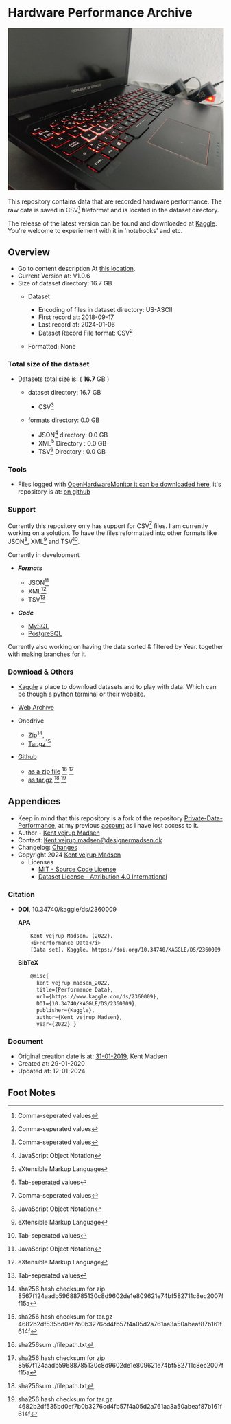 # Hardware Performance Archive
![Repository cover image for social networks][CoverImage]

This repository contains data that are recorded hardware performance. The raw data is saved in CSV[^7] 
fileformat and is located in the dataset directory.

The release of the latest version can be found and downloaded at 
[Kaggle](https://www.kaggle.com/datasets/kentvejrupmadsen/dataset-performance). 
You're welcome to experiement with it in 'notebooks' and etc.


## Overview
* Go to content description At [this location](docs/contents.md).
* Current Version at: V1.0.6
* Size of dataset directory: 16.7 GB
    * Dataset
        * Encoding of files in dataset directory: US-ASCII
        * First record at: 2018-09-17
        * Last record at: 2024-01-06
        * Dataset Record File format: CSV[^7]

    * Formatted: None


### Total size of the dataset
* Datasets total size is: ( **16.7** GB )
    * dataset directory: 16.7 GB
        * CSV[^7]
        
    * formats directory: 0.0 GB
        * JSON[^4] directory: 0.0 GB
        * XML[^5] Directory : 0.0 GB
        * TSV[^6] Directory : 0.0 GB


### Tools
* Files logged with 
[OpenHardwareMonitor it can be downloaded here](https://openhardwaremonitor.org/downloads/), 
it's repository is at: [on github](https://github.com/openhardwaremonitor/openhardwaremonitor)



### Support
Currently this repository only has support for CSV[^7] files. I am currently working on a solution. To have the files reformatted into other formats like JSON[^4], XML[^5] and TSV[^6].

Currently in development
* ***Formats***
    * JSON[^4]
    * XML[^5]
    * TSV[^6]


* ***Code***
    * [MySQL](https://www.mysql.com/)
    * [PostgreSQL](https://www.postgresql.org/)


Currently also working on having the data sorted & filtered by Year. together with making branches for it.

### Download & Others
* [Kaggle](https://www.kaggle.com/datasets/kentvejrupmadsen/dataset-performance) 
a place to download datasets and to play with data. Which can be though a python terminal or their website.
* [Web Archive](https://archive.org/download/data.private.performance-release-06-09-2022)

* Onedrive
    * [Zip](https://1drv.ms/u/s!AnVSo6qhoQp5j8RjDo0Z3ozNKr9xXQ?e=H3qbAm)[^2], 
    * [Tar.gz](https://1drv.ms/u/s!AnVSo6qhoQp5j8RkosdL1iV1cWcG2g?e=ReCjNt)[^3]

* [Github]([Github](https://github.com/KentVejrupMadsen/data.performance/releases/tag/release-03-08-2022)) 
    * [as a zip file](https://github.com/KentVejrupMadsen/data.private.performance/archive/refs/tags/release-06-09-2022.zip) [^1] [^2]
    * [as tar.gz](https://github.com/KentVejrupMadsen/data.private.performance/archive/refs/tags/release-06-09-2022.tar.gz) [^1] [^3]


## Appendices
* Keep in mind that this repository is a fork of the repository 
[Private-Data-Performance](https://github.com/KentMadsen/Private-Data-Performance/commits/master), 
at my previous [account](https://github.com/KentMadsen) 
as i have lost access to it.
* Author - [Kent vejrup Madsen](https://github.com/KentVejrupMadsen)
* Contact: Kent.vejrup.madsen@designermadsen.dk
* Changelog: [Changes](docs/changelog.md)
* Copyright 2024 [Kent vejrup Madsen](https://github.com/KentVejrupMadsen)
    * Licenses
        * [MIT - Source Code License][MITLicense]
        * [Dataset License - Attribution 4.0 International][ATT4INTLicense]



### Citation
- **DOI**, 10.34740/kaggle/ds/2360009
    
     **APA**

          Kent vejrup Madsen. (2022).
          <i>Performance Data</i>
          [Data set]. Kaggle. https://doi.org/10.34740/KAGGLE/DS/2360009

    **BibTeX**

          @misc{
            kent vejrup madsen_2022,
            title={Performance Data},
            url={https://www.kaggle.com/ds/2360009},
            DOI={10.34740/KAGGLE/DS/2360009},
            publisher={Kaggle},
            author={Kent vejrup Madsen},
            year={2022} }


### Document
* Original creation date is at: [31-01-2019][OLD_REPOSITORY], Kent Madsen
* Created at: 29-01-2020
* Updated at: 12-01-2024


## Foot Notes
[^1]: sha256sum ./filepath.txt

[^2]: sha256 hash checksum for zip 8567f124aadb59688785130c8d9602de1e809621e74bf582711c8ec2007ff15a

[^3]: sha256 hash checksum for tar.gz 4682b2df535bd0ef7b0b3276cd4fb57f4a05d2a761aa3a50abeaf87b161f614f

[^4]: JavaScript Object Notation

[^5]: eXtensible Markup Language

[^6]: Tab-seperated values

[^7]: Comma-seperated values

<!-- Shortcuts -->
[CoverImage]:docs/resources/3.jpg

[MITLicense]:sourcecode_license.md
[ATT4INTLicense]:License.md  

[OLD_REPOSITORY]:https://github.com/KentMadsen/Private-Data-Performance